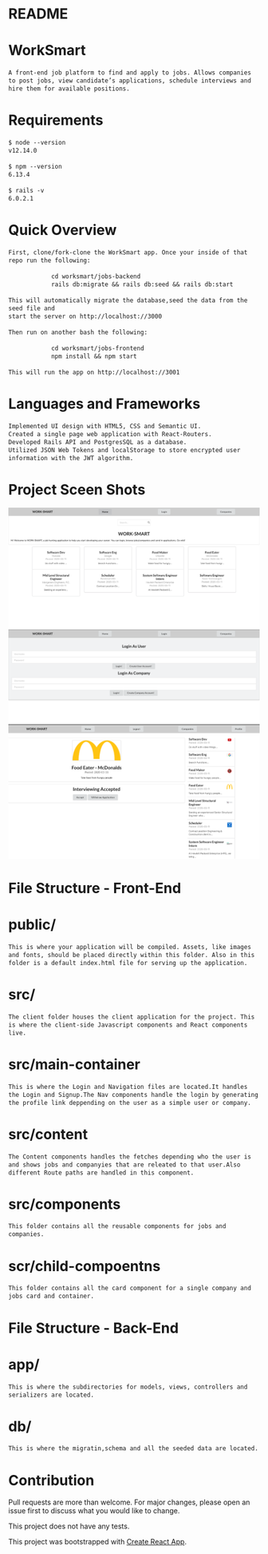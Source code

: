 # README

# WorkSmart

    A front-end job platform to find and apply to jobs. Allows companies to post jobs, view candidate’s applications, schedule interviews and hire them for available positions.

# Requirements 

    $ node --version
    v12.14.0

    $ npm --version
    6.13.4

    $ rails -v
    6.0.2.1

# Quick Overview

    First, clone/fork-clone the WorkSmart app. Once your inside of that repo run the following:

                cd worksmart/jobs-backend
                rails db:migrate && rails db:seed && rails db:start

    This will automatically migrate the database,seed the data from the seed file and 
    start the server on http://localhost://3000

    Then run on another bash the following:

                cd worksmart/jobs-frontend
                npm install && npm start
            
    This will run the app on http://localhost://3001

# Languages and Frameworks 

    Implemented UI design with HTML5, CSS and Semantic UI.
    Created a single page web application with React-Routers.
    Developed Rails API and PostgresSQL as a database.
    Utilized JSON Web Tokens and localStorage to store encrypted user information with the JWT algorithm.


# Project Sceen Shots

![WorkSmart1](WorkSmart1.png)   
![WorkSmart2](WorkSmart2.png)    
![WorkSmart3](WorkSmart3.png)     


# File Structure - Front-End

# public/
    This is where your application will be compiled. Assets, like images and fonts, should be placed directly within this folder. Also in this folder is a default index.html file for serving up the application.

# src/
    The client folder houses the client application for the project. This is where the client-side Javascript components and React components live.

# src/main-container 
    This is where the Login and Navigation files are located.It handles the Login and Signup.The Nav components handle the login by generating the profile link deppending on the user as a simple user or company.

# src/content 
    The Content components handles the fetches depending who the user is and shows jobs and companyies that are releated to that user.Also different Route paths are handled in this component.

# src/components 
    This folder contains all the reusable components for jobs and companies.

# scr/child-compoentns
    This folder contains all the card component for a single company and jobs card and container.



# File Structure - Back-End

# app/

    This is where the subdirectories for models, views, controllers and serializers are located.

# db/

    This is where the migratin,schema and all the seeded data are located.


# Contribution

Pull requests are more than welcome. For major changes, please open an issue first to discuss what you would like to change.

This project does not have any tests.

This project was bootstrapped with [Create React App](https://github.com/facebook/create-react-app).








